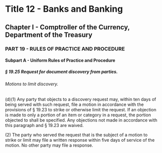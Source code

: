 
# Title 12 - Banks and Banking
## Chapter I - Comptroller of the Currency, Department of the Treasury
### PART 19 - RULES OF PRACTICE AND PROCEDURE
#### Subpart A - Uniform Rules of Practice and Procedure
##### § 19.25 Request for document discovery from parties.
###### Motions to limit discovery.

(d)(1) Any party that objects to a discovery request may, within ten days of being served with such request, file a motion in accordance with the provisions of § 19.23 to strike or otherwise limit the request. If an objection is made to only a portion of an item or category in a request, the portion objected to shall be specified. Any objections not made in accordance with this paragraph and § 19.23 are waived.

(2) The party who served the request that is the subject of a motion to strike or limit may file a written response within five days of service of the motion. No other party may file a response.
